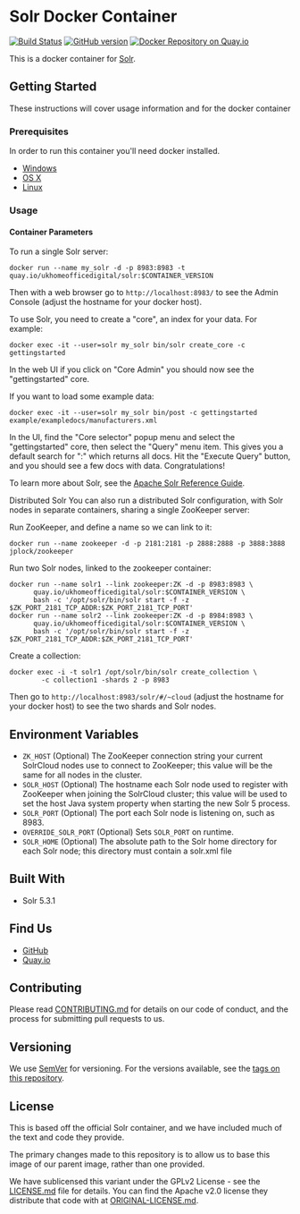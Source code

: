 # Solr Docker Container

[![Build Status](https://travis-ci.org/UKHomeOffice/docker-solr.svg)](https://travis-ci.org/UKHomeOffice/docker-solr) [![GitHub version](https://badge.fury.io/gh/ukhomeoffice%2Fdocker-solr.svg)](https://badge.fury.io/gh/ukhomeoffice%2Fdocker-solr) [![Docker Repository on Quay.io](https://quay.io/repository/ukhomeofficedigital/solr/status "Docker Repository on Quay.io")](https://quay.io/repository/ukhomeofficedigital/solr)

This is a docker container for [Solr](http://lucene.apache.org/solr/).

## Getting Started

These instructions will cover usage information and for the docker container 

### Prerequisites


In order to run this container you'll need docker installed.

* [Windows](https://docs.docker.com/windows/started)
* [OS X](https://docs.docker.com/mac/started/)
* [Linux](https://docs.docker.com/linux/started/)

### Usage

#### Container Parameters

To run a single Solr server:

```shell
docker run --name my_solr -d -p 8983:8983 -t quay.io/ukhomeofficedigital/solr:$CONTAINER_VERSION
```

Then with a web browser go to `http://localhost:8983/` to see the Admin Console (adjust the hostname for your docker host).

To use Solr, you need to create a "core", an index for your data. For example:

```shell
docker exec -it --user=solr my_solr bin/solr create_core -c gettingstarted
```

In the web UI if you click on "Core Admin" you should now see the "gettingstarted" core.

If you want to load some example data:

```shell
docker exec -it --user=solr my_solr bin/post -c gettingstarted example/exampledocs/manufacturers.xml
```

In the UI, find the "Core selector" popup menu and select the "gettingstarted" core, then select the "Query" menu item. This gives you a default search for ":" which returns all docs. Hit the "Execute Query" button, and you should see a few docs with data. Congratulations!

To learn more about Solr, see the [Apache Solr Reference Guide](https://cwiki.apache.org/confluence/display/solr/Apache+Solr+Reference+Guide).

Distributed Solr
You can also run a distributed Solr configuration, with Solr nodes in separate containers, sharing a single ZooKeeper server:

Run ZooKeeper, and define a name so we can link to it:

```shell
docker run --name zookeeper -d -p 2181:2181 -p 2888:2888 -p 3888:3888 jplock/zookeeper
```

Run two Solr nodes, linked to the zookeeper container:

```shell
docker run --name solr1 --link zookeeper:ZK -d -p 8983:8983 \
      quay.io/ukhomeofficedigital/solr:$CONTAINER_VERSION \
      bash -c '/opt/solr/bin/solr start -f -z $ZK_PORT_2181_TCP_ADDR:$ZK_PORT_2181_TCP_PORT'
docker run --name solr2 --link zookeeper:ZK -d -p 8984:8983 \
      quay.io/ukhomeofficedigital/solr:$CONTAINER_VERSION \
      bash -c '/opt/solr/bin/solr start -f -z $ZK_PORT_2181_TCP_ADDR:$ZK_PORT_2181_TCP_PORT'
```

Create a collection:

```shell
docker exec -i -t solr1 /opt/solr/bin/solr create_collection \
        -c collection1 -shards 2 -p 8983
```
Then go to `http://localhost:8983/solr/#/~cloud` (adjust the hostname for your docker host) to see the two shards and Solr nodes.

## Environment Variables

* `ZK_HOST` (Optional) The ZooKeeper connection string your current SolrCloud nodes use to connect 
  to ZooKeeper; this value will be the same for all nodes in the cluster.
* `SOLR_HOST` (Optional) The hostname each Solr node used to register with ZooKeeper when joining 
  the SolrCloud cluster; this value will be used to set the host Java system property when starting 
  the new Solr 5 process.
* `SOLR_PORT` (Optional) The port each Solr node is listening on, such as 8983.
* `OVERRIDE_SOLR_PORT` (Optional) Sets `SOLR_PORT` on runtime.
* `SOLR_HOME` (Optional) The absolute path to the Solr home directory for each Solr node; this
  directory must contain a solr.xml file

## Built With

* Solr 5.3.1

## Find Us

* [GitHub](https://github.com/UKHomeOffice/docker-solr)
* [Quay.io](https://quay.io/repository/ukhomeofficedigital/solr)

## Contributing

Please read [CONTRIBUTING.md](CONTRIBUTING.md) for details on our code of conduct, and the process for submitting pull requests to us.

## Versioning

We use [SemVer](http://semver.org/) for versioning. For the versions available, see the 
[tags on this repository](https://github.com/UKHomeOffice/docker-solr/tags). 

## License

This is based off the official Solr container, and we have included much of the text and code they 
provide.

The primary changes made to this repository is to allow us to base this image of our parent image, 
rather than one provided.

We have sublicensed this variant under the GPLv2 License - see the [LICENSE.md](LICENSE.md) file for
 details. You can find the Apache v2.0 license they distribute that code with at 
[ORIGINAL-LICENSE.md](ORIGINAL-LICENSE.md).

